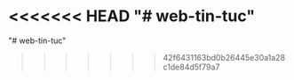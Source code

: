<<<<<<< HEAD
"# web-tin-tuc" 
=======
"# web-tin-tuc" 
>>>>>>> 42f6431163bd0b26445e30a1a28c1de84d5f79a7
